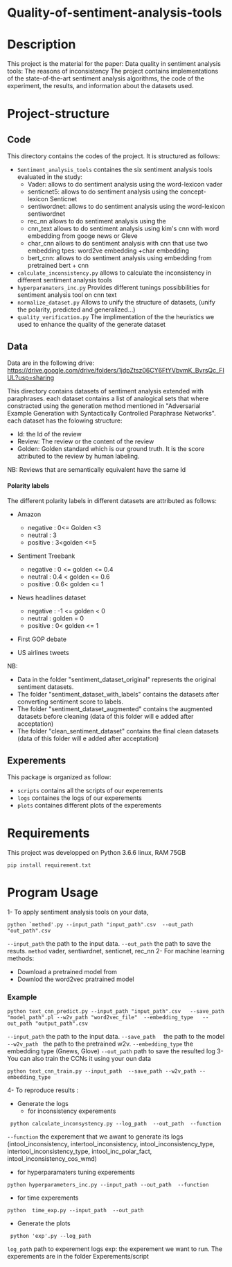 # Quality-of-sentiment-analysis-tools



# Description 

This project is the material for the paper: Data quality in sentiment analysis tools: The reasons of inconsistency
The project contains implementations of the state-of-the-art sentiment analysis algorithms, the code of the experiment, the results, and information about the datasets used.



# Project-structure

## Code
This directory contains the codes of the project. It is structured as follows:
* `Sentiment_analysis_tools`  containes the six sentiment analysis tools evaluated in the study:
  * Vader:  allows to do sentiment analysis using the word-lexicon vader 
  * senticnet5:  allows to do sentiment analysis using the concept-lexicon Senticnet 
  * sentiwordnet:  allows to do sentiment analysis using the word-lexicon sentiwordnet 
  * rec_nn  allows to do sentiment analysis using the 
  * cnn_text allows to do sentiment analysis using kim's cnn with word embedding from googe news or Gleve
  * char_cnn allows to do sentiment analysis with cnn that use two embedding tpes: word2ve embedding +char embedding
  * bert_cnn: allows to do sentiment analysis using embedding from pretrained bert + cnn 
* `calculate_inconsistency.py` allows to calculate the inconsistency in different sentiment analysis tools
* `hyperparamaters_inc.py`  Provides different tunings possibbilities for sentiment analysis tool on cnn text
* `normalize_dataset.py` Allows to unify the structure of datasets, (unify the polarity, predicted and generalized...) 
* `quality_verification.py` The implimentation of the the heuristics we used to enhance the quality of the generate dataset
 ## Data 
 Data are in the following drive: 
https://drive.google.com/drive/folders/1jdpZtsz06CY6FtYVbvmK_BvrsQc_FIUL?usp=sharing

This directory contains datasets of sentiment analysis extended with paraphrases. each dataset contains a list of analogical sets that where constracted using the generation method 
mentioned in "Adversarial Example Generation with Syntactically Controlled Paraphrase Networks". each dataset has the folowing structure: 
 
 - Id: the Id of the review 
 - Review: The review or the content of the review
 - Golden: Golden standard which is our ground truth. It is the score attributed to the review by human labeling.
 
NB: Reviews that are semantically equivalent have the same Id 


#### Polarity labels 

The different polarity labels in different datasets are attributed as follows: 
* Amazon
     * negative : 0<= Golden <3
	 * neutral : 3
	 * positive : 3<golden <=5 
	 
* Sentiment Treebank 
    * negative : 0 <= golden <= 0.4
   * neutral : 0.4 < golden <= 0.6
   *  positive : 0.6< golden <= 1 
	 
* News headlines dataset
     * negative : -1 <= golden < 0
	 * neutral : golden = 0
	* positive : 0< golden <= 1 

* First GOP debate
 * US airlines tweets
 
 
 NB: 	 
*  Data in the folder "sentiment_dataset_original" represents the original sentiment datasets.
* The folder "sentiment_dataset_with_labels" contains the datasets after converting sentiment score to labels.
*  The folder "sentiment_dataset_augmented" contains the augmented datasets before cleaning 
(data of this folder will e added after acceptation)
* The folder "clean_sentiment_dataset" contains the final clean datasets
(data of this folder will e added after acceptation)

## Experements


This package is organized as follow: 
* `scripts` contains all the scripts of our experements 
* `logs` containes  the logs of our experements
* `plots` containes  different plots of the experements




# Requirements 
This project was developped on Python 3.6.6 linux, RAM 75GB 
```shell
pip install requirement.txt
```
# Program Usage



1- To apply sentiment analysis tools on your data,
```shell
python `method'.py --input_path "input_path".csv  --out_path "out_path".csv
```
  `--input_path`  the path  to the  input data.
 `--out_path`  the path to save the resuts.
 `method` vader, sentiwrdnet, senticnet, rec_nn
2- For machine learning methods: 
* Download a pretrained model from
* Downlod the word2vec pratrained model  
 ### Example
```shell
python text_cnn_predict.py --input_path "input_path".csv   --save_path  "model_path".pl --w2v_path "word2vec_file"  --embedding_type   --out_path "output_path".csv
```
`--input_path` the path  to the  input data.
`--save_path  ` the path to the model 
`--w2v_path ` the path  to the pretrained w2v.
`--embedding_type` the embedding type (Gnews, Glove)
`--out_path` path to save the resulted log
3- You can also  train the CCNs it using your oun data 
```shell
python text_cnn_train.py --input_path  --save_path --w2v_path --embedding_type 
```
4- To reproduce results  : 
* Generate the logs 
  *  for inconsistency experements 
```shell
 python calculate_inconsystency.py --log_path  --out_path  --function 
 ```

`--function` the experement that we awant to generate its logs (intool_inconsistency, intertool_inconsistency, intool_inconsistency_type, intertool_inconsistency_type,  intool_inc_polar_fact, intool_inconsistency_cos_wmd) 
   *  for hyperparamaters tuning experements 
  ```shell
 python hyperparameters_inc.py --input_path --out_path  --function 
 ```
*  for time experements 
```shell
python  time_exp.py --input_path  --out_path
 ```
* Generate the plots
```shell
 python 'exp'.py --log_path  
 ```

`log_path` path to experement logs
exp: the experement we want to run. The experements are in the folder Experements/script




